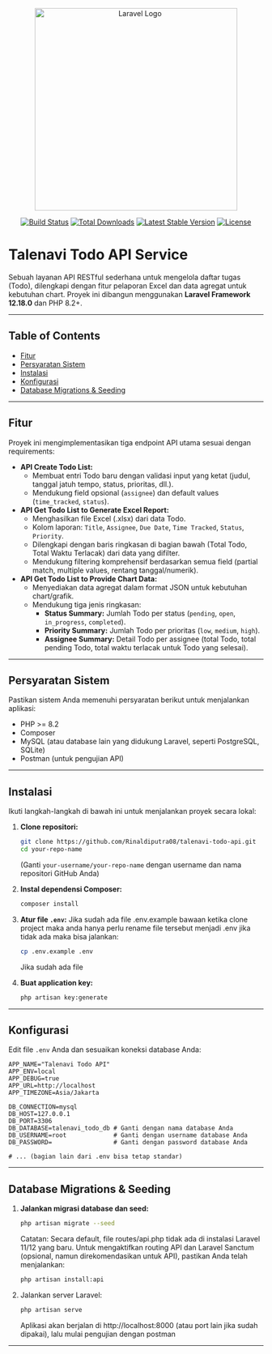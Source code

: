 <p align="center"><a href="https://laravel.com" target="_blank"><img src="https://raw.githubusercontent.com/laravel/art/master/logo-lockup/5%20SVG/2%20CMYK/1%20Full%20Color/laravel-logolockup-cmyk-red.svg" width="400" alt="Laravel Logo"></a></p>

<p align="center">
<a href="https://github.com/laravel/framework/actions"><img src="https://github.com/laravel/framework/workflows/tests/badge.svg" alt="Build Status"></a>
<a href="https://packagist.org/packages/laravel/framework"><img src="https://img.shields.io/packagist/dt/laravel/framework" alt="Total Downloads"></a>
<a href="https://packagist.org/packages/laravel/framework"><img src="https://img.shields.io/packagist/v/laravel/framework" alt="Latest Stable Version"></a>
<a href="https://packagist.org/packages/laravel/framework"><img src="https://img.shields.io/packagist/l/laravel/framework" alt="License"></a>
</p>

# Talenavi Todo API Service

Sebuah layanan API RESTful sederhana untuk mengelola daftar tugas (Todo), dilengkapi dengan fitur pelaporan Excel dan data agregat untuk kebutuhan chart. Proyek ini dibangun menggunakan **Laravel Framework 12.18.0** dan PHP 8.2+.

---

## Table of Contents

* [Fitur](#fitur)
* [Persyaratan Sistem](#persyaratan-sistem)
* [Instalasi](#instalasi)
* [Konfigurasi](#konfigurasi)
* [Database Migrations & Seeding](#database-migrations--seeding)

---

## Fitur

Proyek ini mengimplementasikan tiga endpoint API utama sesuai dengan requirements:

* **API Create Todo List:**
    * Membuat entri Todo baru dengan validasi input yang ketat (judul, tanggal jatuh tempo, status, prioritas, dll.).
    * Mendukung field opsional (`assignee`) dan default values (`time_tracked`, `status`).
* **API Get Todo List to Generate Excel Report:**
    * Menghasilkan file Excel (.xlsx) dari data Todo.
    * Kolom laporan: `Title`, `Assignee`, `Due Date`, `Time Tracked`, `Status`, `Priority`.
    * Dilengkapi dengan baris ringkasan di bagian bawah (Total Todo, Total Waktu Terlacak) dari data yang difilter.
    * Mendukung filtering komprehensif berdasarkan semua field (partial match, multiple values, rentang tanggal/numerik).
* **API Get Todo List to Provide Chart Data:**
    * Menyediakan data agregat dalam format JSON untuk kebutuhan chart/grafik.
    * Mendukung tiga jenis ringkasan:
        * **Status Summary:** Jumlah Todo per status (`pending`, `open`, `in_progress`, `completed`).
        * **Priority Summary:** Jumlah Todo per prioritas (`low`, `medium`, `high`).
        * **Assignee Summary:** Detail Todo per assignee (total Todo, total pending Todo, total waktu terlacak untuk Todo yang selesai).

---

## Persyaratan Sistem

Pastikan sistem Anda memenuhi persyaratan berikut untuk menjalankan aplikasi:

* PHP >= 8.2
* Composer
* MySQL (atau database lain yang didukung Laravel, seperti PostgreSQL, SQLite)
* Postman (untuk pengujian API)

---

## Instalasi

Ikuti langkah-langkah di bawah ini untuk menjalankan proyek secara lokal:

1.  **Clone repositori:**
    ```bash
    git clone https://github.com/Rinaldiputra08/talenavi-todo-api.git
    cd your-repo-name
    ```
    (Ganti `your-username/your-repo-name` dengan username dan nama repositori GitHub Anda)

2.  **Instal dependensi Composer:**
    ```bash
    composer install
    ```

3.  **Atur file `.env`:**
    Jika sudah ada file .env.example bawaan ketika clone project maka anda hanya perlu rename file tersebut menjadi .env jika tidak ada maka bisa jalankan:

    ```bash
    cp .env.example .env
    ```
    Jika sudah ada file 

5.  **Buat application key:**
    ```bash
    php artisan key:generate
    ```
---

## Konfigurasi

Edit file `.env` Anda dan sesuaikan koneksi database Anda:

```dotenv
APP_NAME="Talenavi Todo API"
APP_ENV=local
APP_DEBUG=true
APP_URL=http://localhost
APP_TIMEZONE=Asia/Jakarta

DB_CONNECTION=mysql
DB_HOST=127.0.0.1
DB_PORT=3306
DB_DATABASE=talenavi_todo_db # Ganti dengan nama database Anda
DB_USERNAME=root             # Ganti dengan username database Anda
DB_PASSWORD=                 # Ganti dengan password database Anda

# ... (bagian lain dari .env bisa tetap standar)
```

---

## Database Migrations & Seeding

1. **Jalankan migrasi database dan seed:**
    ```bash
    php artisan migrate --seed
    ```
    Catatan: Secara default, file routes/api.php tidak ada di instalasi Laravel 11/12 yang baru. Untuk mengaktifkan routing API dan Laravel Sanctum (opsional, namun direkomendasikan       untuk API), pastikan Anda telah menjalankan:

    ```bash
   php artisan install:api
    ```
2. Jalankan server Laravel:
   
   ```bash
   php artisan serve
    ```
   Aplikasi akan berjalan di http://localhost:8000 (atau port lain jika sudah dipakai), lalu mulai pengujian dengan postman
---
